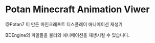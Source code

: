 # Potan Minecraft Animation Viwer

@Potan7 이 만든 마인크래프트 디스플레이 애니메이션 재생기

BDEngine의 파일들을 불러와 애니메이션을 재생시킬 수 있습니다.